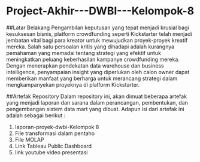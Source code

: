# Project-Akhir---DWBI---Kelompok-8

##Latar Belakang 
Pengambilan keputusan yang tepat menjadi krusial bagi kesuksesan bisnis, platform crowdfunding seperti Kickstarter telah menjadi jembatan vital bagi para kreator untuk mewujudkan proyek-proyek kreatif mereka. Salah satu persoalan kritis yang dihadapi adalah kurangnya pemahaman yang memadai tentang strategi yang efektif untuk meningkatkan peluang keberhasilan kampanye crowdfunding mereka. Dengan menerapkan pendekatan data warehouse dan business intelligence, penyampaian insight yang diperlukan oleh calon owner dapat memberikan manfaat yang berharga untuk merancang strategi dalam mengkampanyekan proyeknya di platform Kickstarter. 

##Artefak Repository
Dalam repository ini, akan dimuat beberapa artefak yang menjadi laporan dan sarana dalam perancangan, pembentukan, dan pengembangan sistem data mart yang dibuat. Adapun isi dari artefak ini adalah sebagai berikut : 
 1. laporan-proyek-dwbi-Kelompok 8
 2. File transformasi dalam pentaho
 3. File MOLAP
 4. Link Tableau Public Dashboard
 5. link youtube video presentasi 
 

